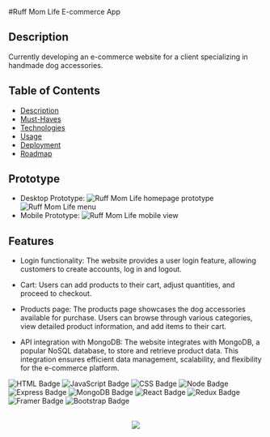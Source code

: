#Ruff Mom Life E-commerce App

## Description 
Currently developing an e-commerce website for a client specializing in handmade dog accessories.

## Table of Contents
- [Description](#description)  
- [Must-Haves](#must-haves) 
- [Technologies](#technologies)   
- [Usage](#usage) 
- [Deployment](#deployment)
- [Roadmap](#roadmap)

## Prototype
- Desktop Prototype:
![Ruff Mom Life homepage prototype](https://github.com/vanessamald/studiorevivir/assets/100331647/3e0c58e2-3dbc-4048-9a82-df2da05711b4)
![Ruff Mom Life menu](https://github.com/vanessamald/studiorevivir/assets/100331647/e7049b4f-f455-412f-883c-92c2d0a0ee8f)
- Mobile Prototype:
![Ruff Mom Life mobile view](https://github.com/vanessamald/studiorevivir/assets/100331647/8dd22d32-b12d-4f25-9132-883996ce0eb4)

## Features
- Login functionality: The website provides a user login feature, allowing customers to create accounts, log in and logout.

- Cart: Users can add products to their cart, adjust quantities, and proceed to checkout. 

- Products page: The products page showcases the dog accessories available for purchase. Users can browse through various categories, view detailed product information, and add items to their cart.

- API integration with MongoDB: The website integrates with MongoDB, a popular NoSQL database, to store and retrieve product data. This integration ensures efficient data management, scalability, and flexibility for the e-commerce platform.

![HTML Badge](https://img.shields.io/badge/HTML5-E34F26?style=for-the-badge&logo=html5&logoColor=white "")
![JavaScript Badge](https://img.shields.io/badge/JavaScript-323330?style=for-the-badge&logo=javascript&logoColor=F7DF1E "")
![CSS Badge](https://img.shields.io/badge/CSS3-1572B6?style=for-the-badge&logo=css3&logoColor=white "")
![Node Badge](https://img.shields.io/badge/Node.js-339933?style=for-the-badge&logo=nodedotjs&logoColor=white "")
![Express Badge](https://img.shields.io/badge/Express.js-000000?style=for-the-badge&logo=express&logoColor=white "")
![MongoDB Badge](https://img.shields.io/badge/MongoDB-4EA94B?style=for-the-badge&logo=mongodb&logoColor=white)
![React Badge](https://img.shields.io/badge/React-20232A?style=for-the-badge&logo=react&logoColor=61DAFB)
![Redux Badge](https://img.shields.io/badge/Redux-593D88?style=for-the-badge&logo=redux&logoColor=white)
![Framer Badge](https://img.shields.io/badge/Framer-black?style=for-the-badge&logo=framer&logoColor=blue)
![Bootstrap Badge](https://img.shields.io/badge/Bootstrap-563D7C?style=for-the-badge&logo=bootstrap&logoColor=white)

<br/>  
<div style="text-align:center">
    <a href="https://www.buymeacoffee.com/vnessamaldB" target="_blank" style="display: inline-block;">
        <img 
            src="https://img.shields.io/badge/Donate-Buy%20Me%20A%20Coffee-orange.svg?style=flat-square&logo=buymeacoffee" 
            />
        </a></div>
<br />